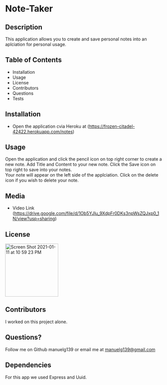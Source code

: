 # Note-Taker

## Description

This application allows you to create and save personal notes into an aplciation for personal usage.

## Table of Contents

- Installation
- Usage
- License
- Contributors
- Questions
- Tests

## Installation

- Open the application cvia Heroku at
  (https://frozen-citadel-42422.herokuapp.com/notes)

## Usage

Open the application and click the pencil icon on top right corner to create a new note.
Add Title and Content to your new note.
Click the Save icon on top right to save into your notes.  
Your note will appear on the left side of the applciation.
Click on the delete icon if you wish to delete your note.

## Media

- Video Link (https://drive.google.com/file/d/1Ob5YJlu_9XdpFr0DKs3npWsZQJxp0_1N/view?usp=sharing)

## License

<img width="170" alt="Screen Shot 2021-01-11 at 10 59 23 PM" src="https://img.shields.io/badge/license-MIT%20License-blue?style=flat-square">

## Contributors

I worked on this project alone.

## Questions?

Follow me on Github manuelg139 or email me at manuelg139@gmail.com

## Dependencies

For this app we used Express and Uuid.
